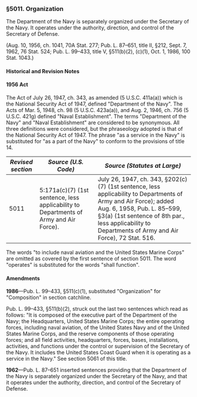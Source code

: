 ### §5011. Organization ###

The Department of the Navy is separately organized under the Secretary of the Navy. It operates under the authority, direction, and control of the Secretary of Defense.

(Aug. 10, 1956, ch. 1041, 70A Stat. 277; Pub. L. 87–651, title II, §212, Sept. 7, 1962, 76 Stat. 524; Pub. L. 99–433, title V, §511(b)(2), (c)(1), Oct. 1, 1986, 100 Stat. 1043.)

#### Historical and Revision Notes ####

#### 1956 Act ####

The Act of July 26, 1947, ch. 343, as amended (5 U.S.C. 411a(a)) which is the National Security Act of 1947, defined "Department of the Navy". The Acts of Mar. 5, 1948, ch. 98 (5 U.S.C. 423a(a)), and Aug. 2, 1946, ch. 756 (5 U.S.C. 421g) defined "Naval Establishment". The terms "Department of the Navy" and "Naval Establishment" are considered to be synonymous. All three definitions were considered, but the phraseology adopted is that of the National Security Act of 1947. The phrase "as a service in the Navy" is substituted for "as a part of the Navy" to conform to the provisions of title 14.

|*Revised section*|                                *Source (U.S. Code)*                                 |                                                                                                              *Source (Statutes at Large)*                                                                                                              |
|-----------------|-------------------------------------------------------------------------------------|--------------------------------------------------------------------------------------------------------------------------------------------------------------------------------------------------------------------------------------------------------|
|      5011       |5:171a(c)(7) (1st sentence, less applicability to Departments of Army and Air Force).|July 26, 1947, ch. 343, §202(c)(7) (1st sentence, less applicability to Departments of Army and Air Force); added Aug. 6, 1958, Pub. L. 85–599, §3(a) (1st sentence of 8th par., less applicability to Departments of Army and Air Force), 72 Stat. 516.|

The words "to include naval aviation and the United States Marine Corps" are omitted as covered by the first sentence of section 5011. The word "operates" is substituted for the words "shall function".

#### Amendments ####

**1986**—Pub. L. 99–433, §511(c)(1), substituted "Organization" for "Composition" in section catchline.

Pub. L. 99–433, §511(b)(2), struck out the last two sentences which read as follows: "It is composed of the executive part of the Department of the Navy; the Headquarters, United States Marine Corps; the entire operating forces, including naval aviation, of the United States Navy and of the United States Marine Corps, and the reserve components of those operating forces; and all field activities, headquarters, forces, bases, installations, activities, and functions under the control or supervision of the Secretary of the Navy. It includes the United States Coast Guard when it is operating as a service in the Navy." See section 5061 of this title.

**1962**—Pub. L. 87–651 inserted sentences providing that the Department of the Navy is separately organized under the Secretary of the Navy, and that it operates under the authority, direction, and control of the Secretary of Defense.
